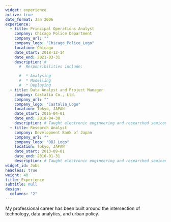```yaml
---
widget: experience
active: true
date_format: Jan 2006
experience:
  - title: Principal Operations Analyst
    company: Chicago Police Department
    company_url: ""
    company_logo: "Chicago_Police_Logo"
    location: Chicago
    date_start: 2018-12-14
    date_end: 2021-03-31
    description: #
      #  Responsibilities include:

      #  * Analysing
      #  * Modelling
      #  * Deploying
  - title: Data Analyst and Project Manager
    company: Castalia Co., Ltd.
    company_url: ""
    company_logo: "Castalia_Logo"
    location: Tokyo, JAPAN
    date_start: 2016-04-01
    date_end: 2018-04-30
    description: # Taught electronic engineering and researched semiconductor physics.
  - title: Research Analyst
    company: Development Bank of Japan
    company_url: ""
    company_logo: "DBJ_Logo"
    location: Tokyo, JAPAN
    date_start: 2013-09-01
    date_end: 2016-01-31
    description: # Taught electronic engineering and researched semiconductor physics.
widget_id: Jobs
headless: true
weight: 40
title: Experience
subtitle: null
design:
  columns: "2"
---
```

My professional career has been built around the intersection of technology, data analytics, and urban policy.
